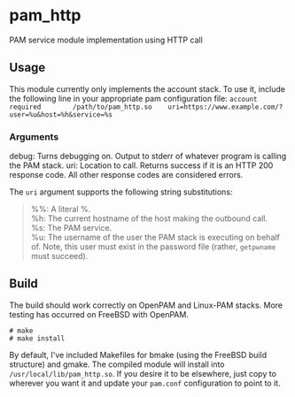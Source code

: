 # pam_http
PAM service module implementation using HTTP call

## Usage
This module currently only implements the account stack. To use it, include the following line in your appropriate pam configuration file:
`account        required        /path/to/pam_http.so    uri=https://www.example.com/?user=%u&host=%h&service=%s`

### Arguments
debug:  Turns debugging on. Output to stderr of whatever program is calling the PAM stack.
uri:    Location to call. Returns success if it is an HTTP 200 response code. All other response codes are considered errors.

The `uri` argument supports the following string substitutions:
> %%:   A literal %.  
> %h:   The current hostname of the host making the outbound call.  
> %s:   The PAM service.  
> %u:   The username of the user the PAM stack is executing on behalf of. Note, this user must exist in the password file (rather, `getpwname` must succeed).  

## Build
The build should work correctly on OpenPAM and Linux-PAM stacks. More testing has occurred on FreeBSD with OpenPAM.
```
# make
# make install
```
By default, I've included Makefiles for bmake (using the FreeBSD build structure) and gmake. The compiled module will install into `/usr/local/lib/pam_http.so`. If you desire it to be elsewhere, just copy to wherever you want it and update your `pam.conf` configuration to point to it.

